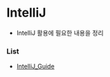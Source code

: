 # IntelliJ

- IntelliJ 활용에 필요한 내용을 정리



### List

- [IntelliJ_Guide](https://github.com/Kim-JunHyeong/TIL/tree/develop/intelliJ/IntelliJ_Guide)
